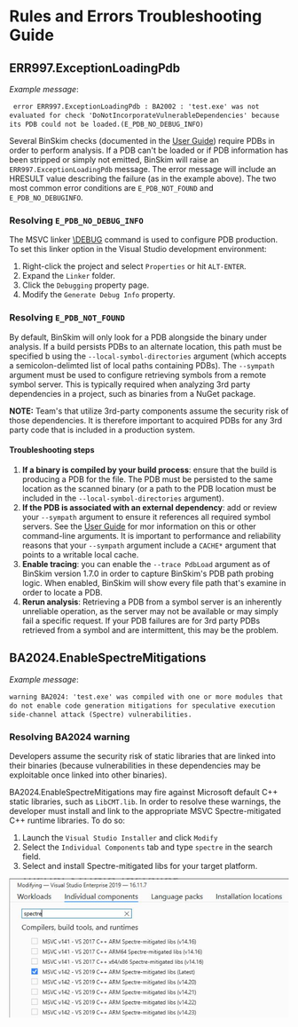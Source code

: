 # Rules and Errors Troubleshooting Guide

## ERR997.ExceptionLoadingPdb

*Example message*:

     error ERR997.ExceptionLoadingPdb : BA2002 : 'test.exe' was not evaluated for check 'DoNotIncorporateVulnerableDependencies' because its PDB could not be loaded.(E_PDB_NO_DEBUG_INFO)

Several BinSkim checks (documented in the [User Guide]()) require PDBs in order to perform analysis. If a PDB can't be loaded or if PDB information has been stripped or simply not emitted, BinSkim will raise an `ERR997.ExceptionLoadingPdb` message. The error message will include an HRESULT value describing the failure (as in the example above). The two most common error conditions are `E_PDB_NOT_FOUND` and `E_PDB_NO_DEBUGINFO`.

### Resolving `E_PDB_NO_DEBUG_INFO`

The MSVC linker [\DEBUG](https://docs.microsoft.com/en-us/cpp/build/reference/debug-generate-debug-info?view=vs-2019) command is used to configure PDB production. To set this linker option in the Visual Studio development environment:

1. Right-click the project and select `Properties` or hit `ALT-ENTER`.
2. Expand the `Linker` folder.
3. Click the `Debugging` property page.
4. Modify the `Generate Debug Info` property.

### Resolving `E_PDB_NOT_FOUND`

By default, BinSkim will only look for a PDB alongside the binary under analysis. If a build persists PDBs to an alternate location, this path must be specified b using the `--local-symbol-directories` argument (which accepts a semicolon-delimted list of local paths containing PDBs). The `--sympath` argument must be used to configure retrieving symbols from a remote symbol server. This is typically required when analyzing 3rd party dependencies in a project, such as binaries from a NuGet package.

**NOTE:** Team's that utilize 3rd-party components assume the security risk of those dependencies. It is therefore important to acquired PDBs for any 3rd party code that is included in a production system.

#### Troubleshooting steps

1. **If a binary is compiled by your build process**: ensure that the build is producing a PDB for the file. The PDB must be persisted to the same location as the scanned binary (or a path to the PDB location must be included in the `--local-symbol-directories` argument).
2. **If the PDB is associated with an external dependency**: add or review your `--sympath` argument to ensure it references all required symbol servers. See the [User Guide](https://github.com/microsoft/binskim/blob/master/docs/UserGuide.md) for mor information on this or other command-line arguments. It is important to performance and reliability reasons that your `--sympath` argument include a `CACHE*` argument that points to a writable local cache.
3. **Enable tracing**: you can enable the `--trace PdbLoad` argument as of BinSkim version 1.7.0 in order to capture BinSkim's PDB path probing logic. When enabled, BinSkim will show every file path that's examine in order to locate a PDB.
4. **Rerun analysis**: Retrieving a PDB from a symbol server is an inherently unreliable operation, as the server may not be available or may simply fail a specific request. If your PDB failures are for 3rd party PDBs retrieved from a symbol and are intermittent, this may be the problem.

## BA2024.EnableSpectreMitigations

*Example message*:

    warning BA2024: 'test.exe' was compiled with one or more modules that do not enable code generation mitigations for speculative execution side-channel attack (Spectre) vulnerabilities.

### Resolving BA2024 warning

Developers assume the security risk of static libraries that are linked into their binaries (because vulnerabilities in these dependencies may be exploitable once linked into other binaries).

BA2024.EnableSpectreMitigations may fire against Microsoft default C++ static libraries, such as `LibCMT.lib`. In order to resolve these warnings, the developer must install and link to the appropriate MSVC Spectre-mitigated C++ runtime libraries. To do so:

1. Launch the `Visual Studio Installer` and click `Modify`
2. Select the `Individual Components` tab and type `spectre` in the search field.
3. Select and install Spectre-mitigated libs for your target platform.

![Installing Spectre-mitigated C++ libraries in the VS Installer ](https://raw.githubusercontent.com/microsoft/binskim/main/docs/images/VS_Installer_Spectre_Mitigated_Libs.JPG "Install Spectre-Mitigated C/C++ Runtime")